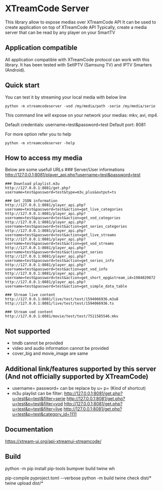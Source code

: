 # XTreamCode Server
This library allow to expose medias over XTreamCode API
It can be used to create application on top of XTreamCode API
Typically, create a media server that can be read by any player on your SmartTV

## Application compatible
All application compatible with XTreamCode protocol can work with this library.
It has been tested with SetIPTV (Samsung TV) and IPTV Smarters (Android).

## Quick start
You can test it by streaming your local media with below line

`python -m xtreamcodeserver -vod /my/media/path -serie /my/media/serie`

This command line will expose on your network your medias: mkv, avi, mp4.

Default credentials: username=test&password=test
Default port: 8081

For more option refer you to help

`python -m xtreamcodeserver -help`

## How to access my media
Below are some usefull URLs
    ### Server/User informations
    http://127.0.0.1:8081/player_api.php?username=test&password=test

    ### Download playlist.m3u
    http://127.0.0.1:8081/get.php?username=test&password=test&type=m3u_plus&output=ts

    ### Get JSON information
    http://127.0.0.1:8081/player_api.php?username=test&password=test&action=get_live_categories
    http://127.0.0.1:8081/player_api.php?username=test&password=test&action=get_vod_categories
    http://127.0.0.1:8081/player_api.php?username=test&password=test&action=get_series_categories
    http://127.0.0.1:8081/player_api.php?username=test&password=test&action=get_live_streams
    http://127.0.0.1:8081/player_api.php?username=test&password=test&action=get_vod_streams
    http://127.0.0.1:8081/player_api.php?username=test&password=test&action=get_series
    http://127.0.0.1:8081/player_api.php?username=test&password=test&action=get_series_info
    http://127.0.0.1:8081/player_api.php?username=test&password=test&action=get_vod_info
    http://127.0.0.1:8081/player_api.php?username=test&password=test&action=get_short_epg&stream_id=1984029872
    http://127.0.0.1:8081/player_api.php?username=test&password=test&action=get_simple_data_table
	
    ### Stream live content
	http://127.0.0.1:8081/live/test/test/1594066936.m3u8
	http://127.0.0.1:8081/live/test/test/1594066936.ts

    ### Stream vod content
    http://127.0.0.1:8081/movie/test/test/7511585546.mkv

## Not supported
 - tmdb cannot be provided
 - video and audio information cannot be provided
 - cover_big and movie_image are same

## Additional link/features supported by this server (And not officially supported by XTreamCode)
 - username= password= can be replace by u= p= (Kind of shortcut)
 - m3u playlist can be filter:
  http://127.0.0.1:8081/get.php?u=test&p=test&filter=serie
  http://127.0.0.1:8081/get.php?u=test&p=test&filter=vod
  http://127.0.0.1:8081/get.php?u=test&p=test&filter=live
  http://127.0.0.1:8081/get.php?u=test&p=test&category_id=1111
  
## Documentation
https://xtream-ui.org/api-xtreamui-xtreamcode/


## Build
python -m pip install pip-tools bumpver build twine wh

pip-compile pyproject.toml --verbose
python -m build
twine check dist/*
twine upload dist/*


